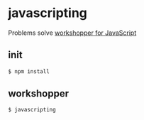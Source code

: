 # javascripting

Problems solve [workshopper for JavaScript](https://github.com/sethvincent/javascripting)

## init
```bash
$ npm install
```

## workshopper
```bash
$ javascripting
```
